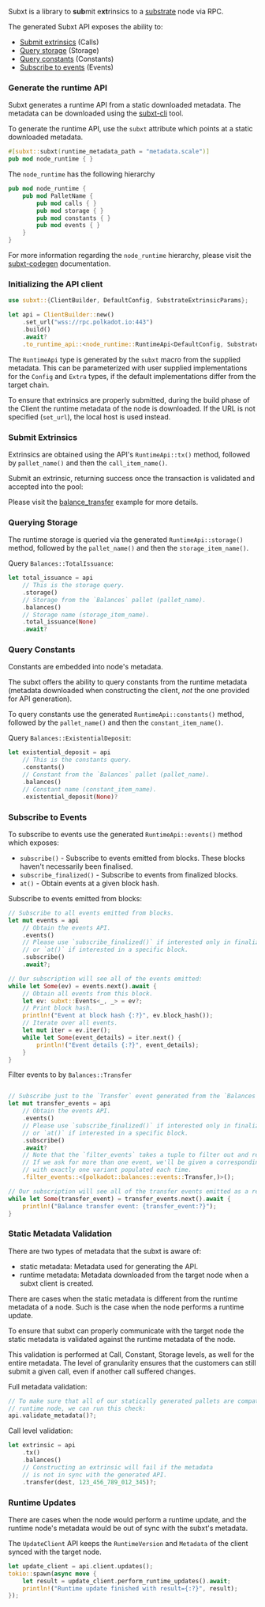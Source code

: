Subxt is a library to **sub**mit e**xt**rinsics to a [substrate](https://github.com/paritytech/substrate) node via RPC.

The generated Subxt API exposes the ability to:
- [Submit extrinsics](https://docs.substrate.io/v3/concepts/extrinsics/) (Calls)
- [Query storage](https://docs.substrate.io/v3/runtime/storage/) (Storage)
- [Query constants](https://docs.substrate.io/how-to-guides/v3/basics/configurable-constants/) (Constants)
- [Subscribe to events](https://docs.substrate.io/v3/runtime/events-and-errors/) (Events)


### Generate the runtime API

Subxt generates a runtime API from a static downloaded metadata. The metadata can be downloaded using the
[subxt-cli](https://crates.io/crates/subxt-cli) tool.

To generate the runtime API, use the `subxt` attribute which points at a static downloaded
metadata.

```rust
#[subxt::subxt(runtime_metadata_path = "metadata.scale")]
pub mod node_runtime { }
```

The `node_runtime` has the following hierarchy

```rust
pub mod node_runtime {
    pub mod PalletName {
        pub mod calls { }
        pub mod storage { }
        pub mod constants { }
        pub mod events { }
    }
}
```

For more information regarding the `node_runtime` hierarchy, please visit the
[subxt-codegen](https://docs.rs/subxt-codegen/latest/subxt_codegen/) documentation.


### Initializing the API client

```rust
use subxt::{ClientBuilder, DefaultConfig, SubstrateExtrinsicParams};

let api = ClientBuilder::new()
    .set_url("wss://rpc.polkadot.io:443")
    .build()
    .await?
    .to_runtime_api::<node_runtime::RuntimeApi<DefaultConfig, SubstrateExtrinsicParams<DefaultConfig>>>();
```

The `RuntimeApi` type is generated by the `subxt` macro from the supplied metadata. This can be parameterized with user
supplied implementations for the `Config` and `Extra` types, if the default implementations differ from the target
chain.

To ensure that extrinsics are properly submitted, during the build phase of the Client the
runtime metadata of the node is downloaded. If the URL is not specified (`set_url`), the local host is used instead.


### Submit Extrinsics

Extrinsics are obtained using the API's `RuntimeApi::tx()` method, followed by `pallet_name()` and then the
`call_item_name()`.

Submit an extrinsic, returning success once the transaction is validated and accepted into the pool:

Please visit the [balance_transfer](../examples/examples/balance_transfer.rs) example for more details.


### Querying Storage

The runtime storage is queried via the generated `RuntimeApi::storage()` method, followed by the `pallet_name()` and
then the `storage_item_name()`.

Query `Balances::TotalIssuance`:

```rust
let total_issuance = api
    // This is the storage query.
    .storage()
    // Storage from the `Balances` pallet (pallet_name).
    .balances()
    // Storage name (storage_item_name).
    .total_issuance(None)
    .await?
```


### Query Constants

Constants are embedded into node's metadata.

The subxt offers the ability to query constants from the runtime metadata (metadata downloaded when constructing
the client, *not* the one provided for API generation).

To query constants use the generated `RuntimeApi::constants()` method, followed by the `pallet_name()` and then the
`constant_item_name()`.

Query `Balances::ExistentialDeposit`:

```rust
let existential_deposit = api
    // This is the constants query.
    .constants()
    // Constant from the `Balances` pallet (pallet_name).
    .balances()
    // Constant name (constant_item_name).
    .existential_deposit(None)?
```


### Subscribe to Events

To subscribe to events use the generated `RuntimeApi::events()` method which exposes:
- `subscribe()` - Subscribe to events emitted from blocks. These blocks haven't necessarily been finalised.
- `subscribe_finalized()` - Subscribe to events from finalized blocks.
- `at()` - Obtain events at a given block hash.

Subscribe to events emitted from blocks:

```rust
// Subscribe to all events emitted from blocks.
let mut events = api
    // Obtain the events API.
    .events()
    // Please use `subscribe_finalized()` if interested only in finalized blocks,
    // or `at()` if interested in a specific block.
    .subscribe()
    .await?;

// Our subscription will see all of the events emitted:
while let Some(ev) = events.next().await {
    // Obtain all events from this block.
    let ev: subxt::Events<_, _> = ev?;
    // Print block hash.
    println!("Event at block hash {:?}", ev.block_hash());
    // Iterate over all events.
    let mut iter = ev.iter();
    while let Some(event_details) = iter.next() {
        println!("Event details {:?}", event_details);
    }
}
```

Filter events to by `Balances::Transfer`

```rust

// Subscribe just to the `Transfer` event generated from the `Balances` pallet.
let mut transfer_events = api
    // Obtain the events API.
    .events()
    // Please use `subscribe_finalized()` if interested only in finalized blocks,
    // or `at()` if interested in a specific block.
    .subscribe()
    .await?
    // Note that the `filter_events` takes a tuple to filter out and return events (1-tuple provided)
    // If we ask for more than one event, we'll be given a corresponding tuple of `Option`'s,
    // with exactly one variant populated each time.
    .filter_events::<(polkadot::balances::events::Transfer,)>();

// Our subscription will see all of the transfer events emitted as a result of this:
while let Some(transfer_event) = transfer_events.next().await {
    println!("Balance transfer event: {transfer_event:?}");
}
```

### Static Metadata Validation

There are two types of metadata that the subxt is aware of:
- static metadata: Metadata used for generating the API.
- runtime metadata: Metadata downloaded from the target node when a subxt client is created.

There are cases when the static metadata is different from the runtime metadata of a node.
Such is the case when the node performs a runtime update.

To ensure that subxt can properly communicate with the target node the static metadata is validated
against the runtime metadata of the node.

This validation is performed at Call, Constant, Storage levels, as well for the entire metadata.
The level of granularity ensures that the customers can still submit a given call, even if another
call suffered changes.

Full metadata validation:

```rust
// To make sure that all of our statically generated pallets are compatible with the
// runtime node, we can run this check:
api.validate_metadata()?;
```

Call level validation:

```rust
let extrinsic = api
    .tx()
    .balances()
    // Constructing an extrinsic will fail if the metadata
    // is not in sync with the generated API.
    .transfer(dest, 123_456_789_012_345)?;
```

### Runtime Updates

There are cases when the node would perform a runtime update, and the runtime node's metadata would be
out of sync with the subxt's metadata.

The `UpdateClient` API keeps the `RuntimeVersion` and `Metadata` of the client synced with the target node.

```rust
let update_client = api.client.updates();
tokio::spawn(async move {
    let result = update_client.perform_runtime_updates().await;
    println!("Runtime update finished with result={:?}", result);
});
```
